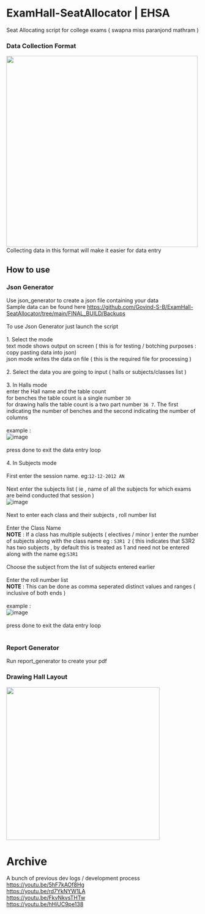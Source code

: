 # ExamHall-SeatAllocator | EHSA
Seat Allocating script for college exams ( swapna miss paranjond mathram )<br>

### Data Collection Format
<img src="https://user-images.githubusercontent.com/62943847/208335041-01fe287d-3959-4a95-96eb-ad83967b1c0c.jpg" width="500"><br>
Collecting data in this format will make it easier for data entry<br>

## How to use

### Json Generator
Use json_generator to create a json file containing your data <br>
Sample data can be found here https://github.com/Govind-S-B/ExamHall-SeatAllocator/tree/main/FINAL_BUILD/Backups <br>
<br>
To use Json Generator just launch the script<br>
<br>
1\. Select the mode <br>
text mode shows output on screen ( this is for testing / botching purposes : copy pasting data into json)<br>
json mode writes the data on file ( this is the required file for processing )<br>
<br>
2. Select the data you are going to input ( halls or subjects/classes list )<br>
<br>
3. In Halls mode <br>
enter the Hall name and the table count<br>
for benches the table count is a single number `30`<br>
for drawing halls the table count is a two part number `36 7`. The first indicating the number of benches and the second indicating the number of columns <br>
<br>
example : <br>
![image](https://user-images.githubusercontent.com/62943847/208368062-1722b871-98c4-401e-8954-376a0512df25.png)<br>
<br>
press done to exit the data entry loop<br>
<br>
4. In Subjects mode <br>
<br>
First enter the session name. eg:`12-12-2012 AN`<br>
<br>
Next enter the subjects list ( ie , name of all the subjects for which exams are beind conducted that session )<br>
![image](https://user-images.githubusercontent.com/62943847/208369199-5fb92125-1e5e-4f8e-8144-2f64d7e071d9.png)<br>
<br>
Next to enter each class and their subjects , roll number list<br>
<br>
Enter the Class Name<br>
**NOTE** : If a class has multiple subjects ( electives / minor ) enter the number of subjects along with the class name eg : `S3R1 2` ( this indicates that S3R2 has two subjects , by default this is treated as 1 and need not be entered along with the name eg:`S3R1`<br>
<br>
Choose the subject from the list of subjects entered earlier<br>
<br>
Enter the roll number list<br>
**NOTE** : This can be done as comma seperated distinct values and ranges ( inclusive of both ends )<br>
<br>
example : <br>
![image](https://user-images.githubusercontent.com/62943847/208370110-4ca6514b-e4a5-42cb-b21c-b7bbe365dece.png)<br>
<br>
press done to exit the data entry loop<br>
<br>


### Report Generator
Run report_generator to create your pdf <br>

### Drawing Hall Layout
<img src="https://user-images.githubusercontent.com/62943847/208338088-c07cbad2-cfde-4177-a800-2cfa30ba3d87.jpg" width="400">

# Archive
A bunch of previous dev logs / development process <br>
https://youtu.be/5hF7kAOf8Hg <br>
https://youtu.be/rd7YkNYW1LA <br>
https://youtu.be/FkvNkvsTHTw <br>
https://youtu.be/hHiUC9pe138 <br>
